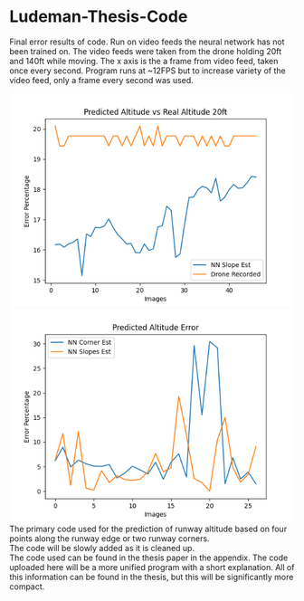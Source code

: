 # Ludeman-Thesis-Code
Final error results of code. Run on video feeds the neural network has not been trained on. The video feeds were taken from the drone holding 20ft and 140ft while moving. The x axis is the a frame from video feed, taken once every second. Program runs at ~12FPS but to increase variety of the video feed, only a frame every second was used.

![test20ft](https://github.com/jludeman-1/Ludeman-Thesis-Code/blob/main/examples/altErrEst20.png?raw=true)
\
![test140ft](https://github.com/jludeman-1/Ludeman-Thesis-Code/blob/main/examples/altErrEst140.png?raw=true)
\
The primary code used for the prediction of runway altitude based on four points along the runway edge or two runway corners.
\
The code will be slowly added as it is cleaned up.\
The code used can be found in the thesis paper in the appendix. The code uploaded here will be a more unified program with a short explanation. All of this information can be found in the thesis, but this will be significantly more compact.
